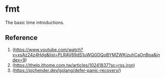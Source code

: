 # fmt

The basic time introductions.

## Reference

1. (<https://www.youtube.com/watch?v=xsAz24z4Hdg&list=PLRAV69dS1uWQGDQoBYMZWKjzuhCaOnBpa&index=9>)
2. (<https://ithelp.ithome.com.tw/articles/10241837?sc=rss.iron>)
3. (<https://pjchender.dev/golang/defer-panic-recovery/>)
